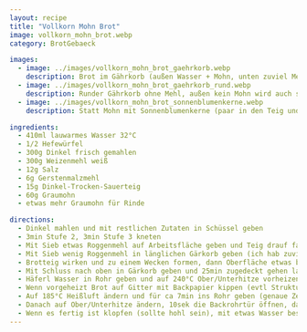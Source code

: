 ```yaml
---
layout: recipe
title: "Vollkorn Mohn Brot"
image: vollkorn_mohn_brot.webp
category: BrotGebaeck

images:
  - image: ../images/vollkorn_mohn_brot_gaehrkorb.webp
    description: Brot im Gährkorb (außen Wasser + Mohn, unten zuviel Mehl in Korb)
  - image: ../images/vollkorn_mohn_brot_gaehrkorb_rund.webp
    description: Runder Gährkorb ohne Mehl, außen kein Mohn wird auch sehr gut. Außen Mohn ist aber besser
  - image: ../images/vollkorn_mohn_brot_sonnenblumenkerne.webp
    description: Statt Mohn mit Sonnenblumenkerne (paar in den Teig und viele außen)

ingredients:
  - 410ml lauwarmes Wasser 32°C
  - 1/2 Hefewürfel
  - 300g Dinkel frisch gemahlen
  - 300g Weizenmehl weiß
  - 12g Salz
  - 6g Gerstenmalzmehl
  - 15g Dinkel-Trocken-Sauerteig
  - 60g Graumohn
  - etwas mehr Graumohn für Rinde

directions:
  - Dinkel mahlen und mit restlichen Zutaten in Schüssel geben
  - 3min Stufe 2, 3min Stufe 3 kneten
  - Mit Sieb etwas Roggenmehl auf Arbeitsfläche geben und Teig drauf fallen lassen, rundherum einmehlen und zugedeckt 30m gehen lassen
  - Mit Sieb wenig Roggenmehl in länglichen Gärkorb geben (ich hab zuviel genommen, es darf NICHT komplett bedeckt sein sonst ist das Brot nach dem Kippen komplett weiß und Mehl muss abgepinselt werden)
  - Brotteig wirken und zu einem Wecken formen, dann Oberfläche etwas befeuchten und in Mohn wälzen (dass rundherum Mohn ist)
  - Mit Schluss nach oben in Gärkorb geben und 25min zugedeckt gehen lassen
  - Häferl Wasser in Rohr geben und auf 240°C Ober/Unterhitze vorheizen
  - Wenn vorgeheizt Brot auf Gitter mit Backpapier kippen (evtl Struktur reinritzen?)
  - Auf 185°C Heißluft ändern und für ca 7min ins Rohr geben (genaue Zeit notieren!)
  - Danach auf Ober/Unterhitze ändern, 10sek die Backrohrtür öffnen, danach schließen und 40min weiterbacken (evtl 45 probieren weil bei 40 ist es leicht am messer geklebt)
  - Wenn es fertig ist klopfen (sollte hohl sein), mit etwas Wasser besprühen und auf Gitter auskühlen lassen
---
```

